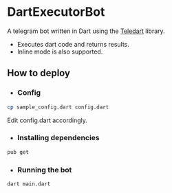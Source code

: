 # DartExecutorBot
A telegram bot written in Dart using the [Teledart](https://github.com/DinoLeung/TeleDart) library.
- Executes dart code and returns results.
- Inline mode is also supported.

## How to deploy
- ### Config
```bash
cp sample_config.dart config.dart
```
Edit config.dart accordingly.

- ### Installing dependencies
```bash
pub get
```

- ### Running the bot
```bash
dart main.dart
```
